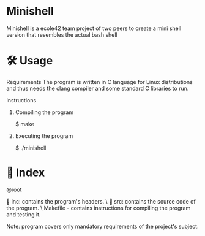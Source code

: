 # Minishell
Minishell is a ecole42 team project of two peers to create a mini shell version that resembles the actual bash shell 

# 🛠️ Usage
Requirements
The program is written in C language for Linux distributions and thus needs the clang compiler and some standard C libraries to run.

Instructions
1. Compiling the program

    $ make

2. Executing the program

    $ ./minishell


 # 📑 Index
@root

 📁 inc: contains the program's headers. \\
 📁 src: contains the source code of the program. \\
 Makefile - contains instructions for compiling the program and testing it.

Note: program covers only mandatory requirements of the project's subject.
